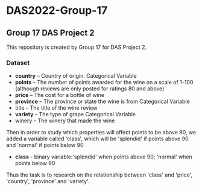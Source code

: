 # DAS2022-Group-17

## Group 17 DAS Project 2

This repository is created by Group 17 for DAS Project 2.

### Dataset

- **country** – Country of origin.   Categorical Variable
- **points** – The number of points awarded for the wine on a scale of 1-100 (although reviews
are only posted for ratings 80 and above)
- **price** – The cost for a bottle of wine
- **province** – The province or state the wine is from       Categorical Variable
- title – The title of the wine review
- **variety** – The type of grape          Categorical Variable
- winery – The winery that made the wine

Then in order to study which properties will affect points to be above 90, we added a variable called 'class', which will be 'splendid' if points above 90 and 'normal' if points below 90

- **class** - binary variable:'splendid' when points above 90; 'normal' when points below 90


Thus the task is to research on the relationship between 'class' and 'price', 'country', 'province' and 'variety'.
